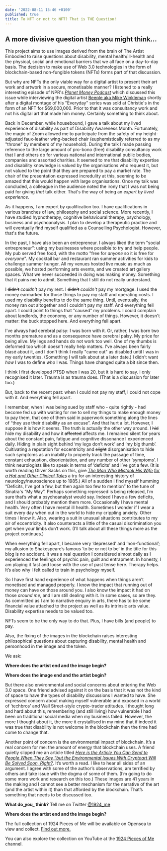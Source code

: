 ```yaml
---
date: '2022-08-11 15:46 +0100'
published: true
title: To NFT or not to NFT? That is THE Question!
---
```

## A more divisive question than you might think...

This project aims to use images derived from the brain of The Artist Embodied to raise questions about disability, mental health/ill-health and the physical, social and emotional barriers that we all face on a day-to-day basis. The decision to make use of Web 3.0 technologies in the form of blockchain-based non-fungible tokens (NFTs) forms part of that discussion. 

But why are NFTs the only viable way for a digital artist to present their art work and artwork in a secure, monetisable manner? I listened to a really interesting episode of NPR's [_Planet Money Podcast_](https://podcasts.apple.com/gb/podcast/planet-money/id290783428?i=1000512778687 "$69 Million JPEG Podcast Episode") which discussed this issue while interviewing the digital artist [Beeple aka Mike Winkleman](https://www.beeple-crap.com/ "Beeple's website") shortly after a digital montage of his "Everyday" series was sold at Christie's in the form of an NFT for $69,000,000. Prior to that it was consultancy work and not his digital art that made him money. Certainly something to think about.

Back in December, while housebound, I gave a talk about my lived experience of disability as part of Disability Awareness Month. Fortunately, the magic of Zoom allowed me to participate from the safety of my height-adjusted faux-leather wing-backed chair (euphemistically referred to as my "throne" by members of my household). During the talk I made passing reference to the large amount of pro-bono (free) disability consultancy work that I and others do for various national and international public bodies, companies and assorted charities. It seemed to me that disability expertise and disability knowledge is valued by the organisations who request it, but not valued to the point that they are prepared to pay a market rate. The chair of the presentation expressed incredulity at this, seeming to be amazed that this would happen with large organisations. Once my talk was concluded, a colleague in the audience noted the irony that I was not being paid for giving _that_ talk either. That's the way of being an _expert by lived experience_.

As it happens, I am expert by qualification too. I have qualifications in various branches of law, philosophy and social science. More recently, I have studied hypnotherapy, cognitive behavioural therapy, psychology, business and psychoanalysis. I plan to develop a therapeutic practice and will eventually find myself qualified as a Counselling Psychologist. However, that's the future.

In the past, I have also been an entrepreneur. I always liked the term "social entrepreneur”: using my businesses where possible to try and help people. My pub served free food, with the motto "free for _anyone_ so it is free for _everyone_". My cocktail bar and restaurant ran summer activities for kids to challenge summer hunger. All my venues hosted live music as much as possible, we hosted performing arts events, and we created art gallery spaces. What we never succeeded in doing was making money. Something that it pains me to admit. Something that I still do not really understand.

I ~~didn't~~ _couldn't_ pay my rent. I ~~didn't~~ _couldn't_ pay my mortgage. I used the money earmarked for those things to pay my staff and operating costs. I used my disability benefits to do the same thing. Until, eventually, the money ran out altogether and I couldn't pay my staff. And everything fell apart. I could point to things that "caused" my problems. I could complain about landlords, the economy, or any number of things. However, it doesn't matter: the buck stopped here. And everything fell apart.

I've always had cerebral palsy: I was born with it. Or, rather, I was born two months premature and as a consequence have cerebral palsy. My price for being alive. My legs and hands do not work too well. One of my thumbs is deformed too which doesn't really help matters. I've always been fairly blasé about it, and I don't think I really "came out" as disabled until I was in my early twenties. (Something I will talk about at a later date.) I didn't want _how_ I was to define _who_ I was. Things have changed quite a bit since then.

I think I first developed PTSD when I was 20, but it is hard to say. I only recognised it later. Trauma is as trauma does. (That is a discussion for later too.) 

But, back to the recent past: when I could not pay my staff, I could not cope with it. And everything fell apart. 

I remember, when I was being sued by staff who - quite rightly - had become fed up with waiting for me to sell my things to make enough money to pay them, that one of them said in paperwork something along the lines of “they use their disability as an excuse”. And that hurt a lot. However, I suppose it is how it seems. The truth is actually the other way around. I ~~hid~~ hide my disability and how it ~~affected~~ affects me. I remained silent for years about the constant pain, fatigue and cognitive dissonance I experienced daily. Hiding in plain sight behind ‘my legs don’t work’ and ‘my big thumb’. Cultivating a reputation for eccentricity and ~~slight~~ disorganisation to hide such symptoms as an inability to properly track the passage of time, constant exhaustion, disorientation, and any number of other ‘symptoms’. I think neurologists like to speak in terms of ‘deficits’ and I’ve got a few. (It is worth reading Oliver Sacks on this, give _[The Man Who Mistook His Wife for a Hat and Other Clinical Tales](https://en.wikipedia.org/wiki/The_Man_Who_Mistook_His_Wife_for_a_Hat "Link to The Man Who Mistook His Wife for a Hat on Wikepedia")_ a try for an interesting history of neurology/neuroscience up to 1985.) All of a sudden I find myself humming “Deficits, I’ve got a few, but then again too few to mention” to the tune of Sinatra's “My Way”. Perhaps something repressed is being released, I’m sure that’s what a psychoanalyst would say. Indeed I have a few deficits, and I should probably mention them more. Occasionally I have mental health. Very often I have mental ill health. Sometimes I wonder if I wear a suit every day when out in the world to hide my crippling anxiety. Other times I know it. Also, wearing a suit in unusual situations contributes to my air of eccentricity. It also counteracts a little of the casual discrimination you get when your limbs don’t work. (I’ll talk about all these things more as the project continues.) 

When everything fell apart, I became very ‘depressed’ and ‘non-functional’; my allusion to Shakespeare’s famous ‘to be or not to be’ in the title for this blog is no accident. It was a real question I considered almost daily as I experienced the feelings of psychic pain, guilt and entrapment. In honesty, I am playing it fast and loose with the use of past tense here. Therapy helps. It’s also why I felt called to train in psychology myself. 

So I have first hand experience of what happens when things aren’t monetised and managed properly. I know the impact that running out of money can have on those around you. I also know the impact it had on those _around me_, and I am still dealing with it. In some cases, so are they. As committed as I am to narrative enquiry in arts, there has to be some financial value attached to the project as well as its intrinsic arts value. Disability expertise needs to be valued too. 

NFTs seem to be the only way to do that. Plus, I have bills (and people) to pay.

Also, the fixing of the images in the blockchain raises interesting philosophical questions about capturing disability, mental health and personhood in the image and the token. 

We ask: 

**Where does the artist end and the image begin?**

**Where does the image end and the artist begin?**

But there also environmental and social concerns about entering the Web 3.0 space. One friend advised against it on the basis that it was not the kind of space to have the types of disability discussions I wanted to have. She expressed concern about making myself vulnerable and exposed in a world of ‘techbros’ and Wall Street-style crypto-trader attitudes. I thought long and hard about this, remembering (and still living) how vulnerable I had been on traditional social media when my business failed. However, the more I thought about it, the more it crystallised in my mind that if indeed it was true that disability is not welcome in the blockchain then the time had come to change that. 

Another point of concern is the environmental impact of blockchain. It’s a real concern for me: the amount of energy that blockchain uses. A friend quietly slipped me an article titled [_Here is the Article You Can Send to People When They Say “but the Environmental Issues With Cryptoart Will Be Solved Soon, Right?_](https://everestpipkin.medium.com/but-the-environmental-issues-with-cryptoart-1128ef72e6a3 "Link to Article by Everest Pipkin "). It’s worth a read. I like to hear all sides of an argument. I agree with some of the author’s observations, am terrified by others and take issue with the dogma of some of them. (I’m going to do some more work and research on this too.) These images are 41 years in the making and I cannot see a better mechanism for the narrative of the art (and the artist within it) than that afforded by the blockchain. That’s something that needs to be discussed too.

**What do_you_ think?** Tell me on Twitter [@1924_me](https://twitter.com/1924_me "Twitter for 1924 Pieces of Me")

**Where does the artist end and the image begin?**

The full collection of 1924 Pieces of Me will be available on Opensea to view and collect. [Find out more.](https://opensea.io/collection/1924piecesofme "Link to 1924 Pieces of Me collection on Opensea")

You can also explore the collection on YouTube at the [1924 Pieces of Me](https://www.youtube.com/channel/UCN0AC9XH3ED7TQBigOZYxrQ "Link to YouTube channel") channel.
